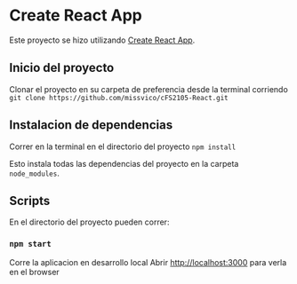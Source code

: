 # Create React App

Este proyecto se hizo utilizando [Create React App](https://github.com/facebook/create-react-app).

## Inicio del proyecto

Clonar el proyecto en su carpeta de preferencia desde la terminal corriendo 
`git clone https://github.com/missvico/cFS2105-React.git`

## Instalacion de dependencias

Correr en la terminal en el directorio del proyecto 
`npm install`

Esto instala todas las dependencias del proyecto en la carpeta `node_modules`. 
## Scripts

En el directorio del proyecto pueden correr: 
### `npm start`

Corre la aplicacion en desarrollo local
Abrir [http://localhost:3000](http://localhost:3000) para verla en el browser

